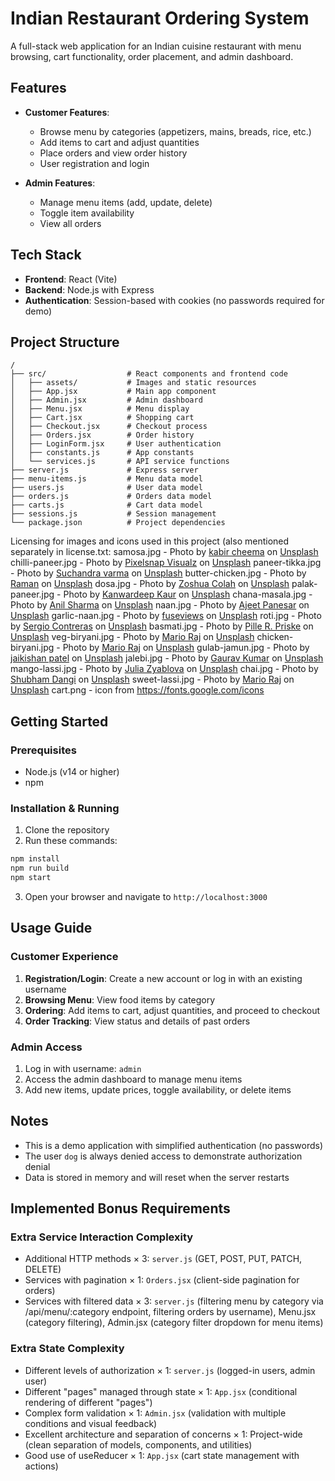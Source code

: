 # Indian Restaurant Ordering System

A full-stack web application for an Indian cuisine restaurant with menu browsing, cart functionality, order placement, and admin dashboard.

## Features

- **Customer Features**:
  - Browse menu by categories (appetizers, mains, breads, rice, etc.)
  - Add items to cart and adjust quantities
  - Place orders and view order history
  - User registration and login

- **Admin Features**:
  - Manage menu items (add, update, delete)
  - Toggle item availability
  - View all orders

## Tech Stack

- **Frontend**: React (Vite)
- **Backend**: Node.js with Express
- **Authentication**: Session-based with cookies (no passwords required for demo)

## Project Structure

```
/
├── src/                  # React components and frontend code
│   ├── assets/           # Images and static resources
│   ├── App.jsx           # Main app component
│   ├── Admin.jsx         # Admin dashboard
│   ├── Menu.jsx          # Menu display
│   ├── Cart.jsx          # Shopping cart
│   ├── Checkout.jsx      # Checkout process
│   ├── Orders.jsx        # Order history
│   ├── LoginForm.jsx     # User authentication
│   ├── constants.js      # App constants
│   └── services.js       # API service functions
├── server.js             # Express server
├── menu-items.js         # Menu data model
├── users.js              # User data model
├── orders.js             # Orders data model
├── carts.js              # Cart data model
├── sessions.js           # Session management
└── package.json          # Project dependencies
```

Licensing for images and icons used in this project (also mentioned separately in license.txt:
samosa.jpg - Photo by <a href="https://unsplash.com/@kabircheema?utm_content=creditCopyText&utm_medium=referral&utm_source=unsplash">kabir cheema</a> on <a href="https://unsplash.com/photos/sliced-tomato-on-white-ceramic-plate-8T9AVksyt7s?utm_content=creditCopyText&utm_medium=referral&utm_source=unsplash">Unsplash</a>
chilli-paneer.jpg - Photo by <a href="https://unsplash.com/@pixelsnap_visualz?utm_content=creditCopyText&utm_medium=referral&utm_source=unsplash">Pixelsnap Visualz</a> on <a href="https://unsplash.com/photos/a-white-bowl-filled-with-stew-next-to-a-leafy-branch-jmp5ztWNPnU?utm_content=creditCopyText&utm_medium=referral&utm_source=unsplash">Unsplash</a>
paneer-tikka.jpg - Photo by <a href="https://unsplash.com/@suchandravarma?utm_content=creditCopyText&utm_medium=referral&utm_source=unsplash">Suchandra varma</a> on <a href="https://unsplash.com/photos/a-white-plate-topped-with-food-next-to-a-fork-5fn0mTdDkGY?utm_content=creditCopyText&utm_medium=referral&utm_source=unsplash">Unsplash</a>
butter-chicken.jpg - Photo by <a href="https://unsplash.com/@potofgold07?utm_content=creditCopyText&utm_medium=referral&utm_source=unsplash">Raman</a> on <a href="https://unsplash.com/photos/brown-and-green-dish-on-brown-wooden-bowl-sqcH2q7lkvo?utm_content=creditCopyText&utm_medium=referral&utm_source=unsplash">Unsplash</a>
dosa.jpg - Photo by <a href="https://unsplash.com/@zoshuacolah?utm_content=creditCopyText&utm_medium=referral&utm_source=unsplash">Zoshua Colah</a> on <a href="https://unsplash.com/photos/a-plate-of-food-on-a-wooden-plate-VIqcVqZ1uxM?utm_content=creditCopyText&utm_medium=referral&utm_source=unsplash">Unsplash</a>
palak-paneer.jpg - Photo by <a href="https://unsplash.com/@kavar05?utm_content=creditCopyText&utm_medium=referral&utm_source=unsplash">Kanwardeep Kaur</a> on <a href="https://unsplash.com/photos/sliced-cucumber-in-white-ceramic-bowl-jTv_cWxEtFs?utm_content=creditCopyText&utm_medium=referral&utm_source=unsplash">Unsplash</a>
chana-masala.jpg - Photo by <a href="https://unsplash.com/@anil_sharma_india?utm_content=creditCopyText&utm_medium=referral&utm_source=unsplash">Anil Sharma</a> on <a href="https://unsplash.com/photos/a-bowl-of-food-sitting-on-top-of-a-red-cloth-T40rbu-mQe0?utm_content=creditCopyText&utm_medium=referral&utm_source=unsplash">Unsplash</a>
naan.jpg - Photo by <a href="https://unsplash.com/@ajeetpanesarphotography?utm_content=creditCopyText&utm_medium=referral&utm_source=unsplash">Ajeet Panesar</a> on <a href="https://unsplash.com/photos/a-plate-of-food-WrE3ruckrwI?utm_content=creditCopyText&utm_medium=referral&utm_source=unsplash">Unsplash</a>
garlic-naan.jpg - Photo by <a href="https://unsplash.com/@fusewiews?utm_content=creditCopyText&utm_medium=referral&utm_source=unsplash">fuseviews</a> on <a href="https://unsplash.com/photos/a-person-putting-food-on-top-of-a-metal-pan-s2-IT1_deyo?utm_content=creditCopyText&utm_medium=referral&utm_source=unsplash">Unsplash</a>
roti.jpg - Photo by <a href="https://unsplash.com/@contarcos?utm_content=creditCopyText&utm_medium=referral&utm_source=unsplash">Sergio Contreras</a> on <a href="https://unsplash.com/photos/brown-bread-on-white-wicker-basket-7iB1Pa_OBL4?utm_content=creditCopyText&utm_medium=referral&utm_source=unsplash">Unsplash</a>
basmati.jpg - Photo by <a href="https://unsplash.com/@pillepriske?utm_content=creditCopyText&utm_medium=referral&utm_source=unsplash">Pille R. Priske</a> on <a href="https://unsplash.com/photos/rice-in-bowl-xmuIgjuQG0M?utm_content=creditCopyText&utm_medium=referral&utm_source=unsplash">Unsplash</a>
veg-biryani.jpg - Photo by <a href="https://unsplash.com/@chefmariii?utm_content=creditCopyText&utm_medium=referral&utm_source=unsplash">Mario Raj</a> on <a href="https://unsplash.com/photos/pasta-dish-on-white-ceramic-plate-n1z3gc9gJ8I?utm_content=creditCopyText&utm_medium=referral&utm_source=unsplash">Unsplash</a>
chicken-biryani.jpg - Photo by <a href="https://unsplash.com/@chefmariii?utm_content=creditCopyText&utm_medium=referral&utm_source=unsplash">Mario Raj</a> on <a href="https://unsplash.com/photos/a-white-bowl-filled-with-rice-and-meat-ysmeQt1dzcw?utm_content=creditCopyText&utm_medium=referral&utm_source=unsplash">Unsplash</a>
gulab-jamun.jpg - Photo by <a href="https://unsplash.com/@magictype?utm_content=creditCopyText&utm_medium=referral&utm_source=unsplash">jaikishan patel</a> on <a href="https://unsplash.com/photos/red-round-fruits-in-black-cooking-pan-uwu2ZLDmX8k?utm_content=creditCopyText&utm_medium=referral&utm_source=unsplash">Unsplash</a>
jalebi.jpg - Photo by <a href="https://unsplash.com/@countingframez?utm_content=creditCopyText&utm_medium=referral&utm_source=unsplash">Gaurav Kumar</a> on <a href="https://unsplash.com/photos/a-metal-bowl-filled-with-food-on-top-of-a-table-nfDfOrX678A?utm_content=creditCopyText&utm_medium=referral&utm_source=unsplash">Unsplash</a>
mango-lassi.jpg - Photo by <a href="https://unsplash.com/@foyu?utm_content=creditCopyText&utm_medium=referral&utm_source=unsplash">Julia Zyablova</a> on <a href="https://unsplash.com/photos/a-glass-filled-with-a-smoothie-next-to-a-mango-KlVIYmGVRQ8?utm_content=creditCopyText&utm_medium=referral&utm_source=unsplash">Unsplash</a>
chai.jpg - Photo by <a href="https://unsplash.com/@shubham_dangi?utm_content=creditCopyText&utm_medium=referral&utm_source=unsplash">Shubham Dangi</a> on <a href="https://unsplash.com/photos/brown-round-container-on-brown-wooden-table-ynnYEs3NyaY?utm_content=creditCopyText&utm_medium=referral&utm_source=unsplash">Unsplash</a>
sweet-lassi.jpg - Photo by <a href="https://unsplash.com/@chefmariii?utm_content=creditCopyText&utm_medium=referral&utm_source=unsplash">Mario Raj</a> on <a href="https://unsplash.com/photos/milk-in-clear-drinking-glass-with-green-leaves-and-white-cream-0sz-sfC_ekc?utm_content=creditCopyText&utm_medium=referral&utm_source=unsplash">Unsplash</a>
cart.png - icon from https://fonts.google.com/icons


## Getting Started

### Prerequisites

- Node.js (v14 or higher)
- npm

### Installation & Running

1. Clone the repository
2. Run these commands:

```bash
npm install
npm run build
npm start
```

3. Open your browser and navigate to `http://localhost:3000`

## Usage Guide

### Customer Experience

1. **Registration/Login**: Create a new account or log in with an existing username
2. **Browsing Menu**: View food items by category
3. **Ordering**: Add items to cart, adjust quantities, and proceed to checkout
4. **Order Tracking**: View status and details of past orders

### Admin Access

1. Log in with username: `admin`
2. Access the admin dashboard to manage menu items
3. Add new items, update prices, toggle availability, or delete items

## Notes

- This is a demo application with simplified authentication (no passwords)
- The user `dog` is always denied access to demonstrate authorization denial
- Data is stored in memory and will reset when the server restarts

## Implemented Bonus Requirements

### Extra Service Interaction Complexity
* Additional HTTP methods × 3: `server.js` (GET, POST, PUT, PATCH, DELETE)
* Services with pagination × 1: `Orders.jsx` (client-side pagination for orders)
* Services with filtered data × 3: `server.js` (filtering menu by category via /api/menu/:category endpoint, filtering orders by username), Menu.jsx (category filtering), Admin.jsx (category filter dropdown for menu items)

### Extra State Complexity
* Different levels of authorization × 1: `server.js` (logged-in users, admin user)
* Different "pages" managed through state × 1: `App.jsx` (conditional rendering of different "pages")
* Complex form validation × 1: `Admin.jsx` (validation with multiple conditions and visual feedback)
* Excellent architecture and separation of concerns × 1: Project-wide (clean separation of models, components, and utilities)
* Good use of useReducer × 1: `App.jsx` (cart state management with actions)
